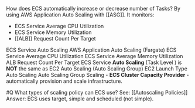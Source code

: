 How does ECS automatically increase or decrease number of Tasks?
By using AWS Application Auto Scaling with [[ASG]]. It monitors:
- ECS Service Average CPU Utilization
- ECS Service Memory Utilization
- [[ALB]] Request Count Per Target

ECS Service Auto Scaling
AWS Application Auto Scaling (Fargate)
ECS Service Average CPU Utilization
ECS Service Average Memory Utilization
ALB Request Count Per Target
ECS Service **Auto Scaling** (Task Level ) is **NOT** the same as EC2 Auto Scaling (Auto Scaling Group)
EC2 Launch Type Auto Scaling
Auto Scaling Group Scaling - 
**ECS Cluster Capacity Provider** - automatically provision and scale infrastructure.

#Q What types of scaling policy can ECS use?
See: [[Autoscaling Policies]]
Answer: ECS uses target, simple and scheduled (not simple).
